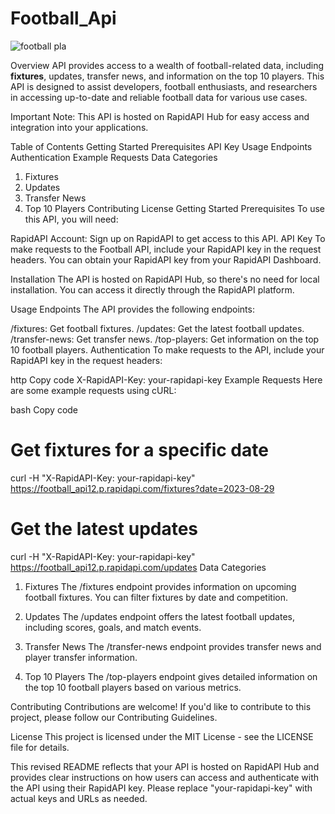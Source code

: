 # Football_Api

![football pla](https://github.com/Aadarsh-Mane/Football_Api/assets/95363427/22a7b91d-7305-4d60-ac3d-2b8943e43356)


Overview
 API provides access to a wealth of football-related data, including **fixtures**, updates, transfer news, and information on the top 10 players. This API is designed to assist developers, football enthusiasts, and researchers in accessing up-to-date and reliable football data for various use cases.

Important Note: This API is hosted on RapidAPI Hub for easy access and integration into your applications.

Table of Contents
Getting Started
Prerequisites
API Key
Usage
Endpoints
Authentication
Example Requests
Data Categories
1. Fixtures
2. Updates
3. Transfer News
4. Top 10 Players
Contributing
License
Getting Started
Prerequisites
To use this API, you will need:

RapidAPI Account: Sign up on RapidAPI to get access to this API.
API Key
To make requests to the Football API, include your RapidAPI key in the request headers. You can obtain your RapidAPI key from your RapidAPI Dashboard.

Installation
The API is hosted on RapidAPI Hub, so there's no need for local installation. You can access it directly through the RapidAPI platform.

Usage
Endpoints
The API provides the following endpoints:

/fixtures: Get football fixtures.
/updates: Get the latest football updates.
/transfer-news: Get transfer news.
/top-players: Get information on the top 10 football players.
Authentication
To make requests to the API, include your RapidAPI key in the request headers:

http
Copy code
X-RapidAPI-Key: your-rapidapi-key
Example Requests
Here are some example requests using cURL:

bash
Copy code
# Get fixtures for a specific date
curl -H "X-RapidAPI-Key: your-rapidapi-key" https://football_api12.p.rapidapi.com/fixtures?date=2023-08-29

# Get the latest updates
curl -H "X-RapidAPI-Key: your-rapidapi-key" https://football_api12.p.rapidapi.com/updates
Data Categories
1. Fixtures
The /fixtures endpoint provides information on upcoming football fixtures. You can filter fixtures by date and competition.

2. Updates
The /updates endpoint offers the latest football updates, including scores, goals, and match events.

3. Transfer News
The /transfer-news endpoint provides transfer news and player transfer information.

4. Top 10 Players
The /top-players endpoint gives detailed information on the top 10 football players based on various metrics.

Contributing
Contributions are welcome! If you'd like to contribute to this project, please follow our Contributing Guidelines.

License
This project is licensed under the MIT License - see the LICENSE file for details.

This revised README reflects that your API is hosted on RapidAPI Hub and provides clear instructions on how users can access and authenticate with the API using their RapidAPI key. Please replace "your-rapidapi-key" with actual keys and URLs as needed.
